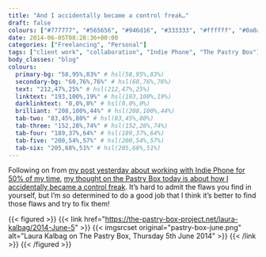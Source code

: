 ```yaml
---
title: "And I accidentally became a control freak…"
draft: false
colours: ["#777777", "#565656", "#946d16", "#333333", "#ffffff", "#0a0a0a", "#ffffff"]
date: 2014-06-05T08:28:36+00:00
categories: ["Freelancing", "Personal"]
tags: ["client work", "collaboration", "Indie Phone", "The Pastry Box"]
body_classes: "blog"
colours:
  primary-bg: "58,95%,83%" # hsl(58,95%,83%)
  secondary-bg: "60,76%,76%" # hsl(60,76%,76%)
  text: "212,47%,25%" # hsl(212,47%,25%)
  linktext: "193,100%,19%" # hsl(193,100%,19%)
  darklinktext: "0,0%,0%" # hsl(0,0%,0%)
  brilliant: "208,100%,44%" # hsl(208,100%,44%)
  tab-two: "83,45%,80%" # hsl(83,45%,80%)
  tab-three: "152,28%,74%" # hsl(152,28%,74%)
  tab-four: "189,37%,64%" # hsl(189,37%,64%)
  tab-five: "200,54%,57%" # hsl(200,54%,57%)
  tab-six: "205,68%,51%" # hsl(205,68%,51%)
---
```


Following on from [my post yesterday about working with Indie Phone for 50% of my time](/indie-phone/ "Becoming part of Indie Phone"), [my thought on the Pastry Box today is about how I accidentally became a control freak](https://the-pastry-box-project.net/laura-kalbag/2014-June-5). It’s hard to admit the flaws you find in yourself, but I’m so determined to do a good job that I think it’s better to find those flaws and try to fix them!

{{< figured >}}
  {{< link href="https://the-pastry-box-project.net/laura-kalbag/2014-June-5" >}}
  	{{< imgsrcset original="pastry-box-june.png" alt="Laura Kalbag on The Pastry Box, Thursday 5th June 2014" >}}
  {{< /link >}}
{{< /figured >}}

	